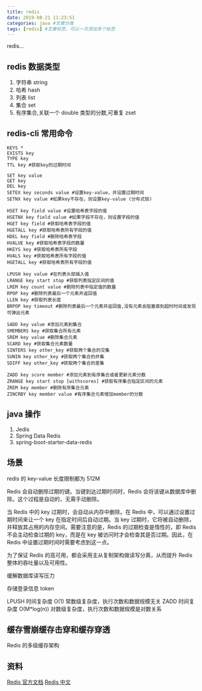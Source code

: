 ```yaml
---
title: redis
date: 2019-08-21 11:23:51
categories: java #文章分类
tags: [redis] #文章标签，可以一次添加多个标签
---
```


redis...

<!-- more -->

## redis 数据类型

1. 字符串 string
2. 哈希 hash
3. 列表 list
4. 集合 set
5. 有序集合,关联一个 double 类型的分数,可重复 zset

## redis-cli 常用命令

```
KEYS *
EXISTS key
TYPE key
TTL key #获取key的过期时间

SET key value
GET key
DEL key
SETEX key seconds value #设置key-value，并设置过期时间
SETNX key value #如果key不存在，则设置key-value (分布式锁)

HSET key field value #设置哈希表字段的值
HSETNX key field value #如果字段不存在，则设置字段的值
HGET key field #获取哈希表字段的值
HGETALL key #获取哈希表所有字段的值
HDEL key field #删除哈希表字段
HVALUE key #获取哈希表字段的数量
HKEYS key #获取哈希表所有字段
HVALS key #获取哈希表所有字段的值
HGETALL key #获取哈希表所有字段的值

LPUSH key value #在列表头部插入值
LRANGE key start stop #获取列表指定区间的值
LREM key count value #删除列表中指定值的数量
RPOP key #删除列表最后一个元素并返回值
LLEN key #获取列表长度
BRPOP key timeout #删除列表最后一个元素并返回值,没有元素会阻塞直到超时时间或发现可弹出元素

SADD key value #添加元素到集合
SMEMBERS key #获取集合所有元素
SREM key value #删除集合元素
SCARD key #获取集合元素数量
SINTERS key other_key #获取两个集合的交集
SUNIN key other_key #获取两个集合的并集
SDIFF key other_key #获取两个集合的差集

ZADD key score member #添加元素到有序集合或者更新元素分数
ZRANGE key start stop [withscores] #获取有序集合指定区间的元素
ZREM key member #删除有序集合元素
ZINCRBY key member value #有序集合元素增加member的分数

```

## java 操作

1. Jedis
2. Spring Data Redis
3. spring-boot-starter-data-redis

## 场景

redis 的 key-value 长度限制都为 512M

Redis 会自动删除过期的键。当键到达过期时间时，Redis 会将该键从数据库中删除。这个过程是自动的，无需手动删除。

当 Redis 中的 key 过期时，会自动从内存中删除。在 Redis 中，可以通过设置过期时间来让一个 key 在指定时间后自动过期。当 key 过期时，它将被自动删除，并释放其占用的内存空间。需要注意的是，Redis 的过期检查是惰性的，即 Redis 不会主动检查过期的 key，而是在 key 被访问时才会检查其是否过期。因此，在 Redis 中设置过期时间时需要考虑到这一点。

为了保证 Redis 的高可用，都会采用主从复制架构做读写分离，从而提升 Redis 整体的吞吐量以及可用性。

缓解数据库读写压力

存储登录信息 token

LPUSH 时间复杂度 O(1) 常数级复杂度，执行次数和数据规模无关
ZADD 时间复杂度 O(M\*log(n)) 对数级复杂度，执行次数和数据规模是对数关系

## 缓存雪崩缓存击穿和缓存穿透

Redis 的多级缓存架构

## 资料

[Redis 官方文档](https://redis.io/docs/)
[Redis 中文](https://redis.net.cn/order/)
